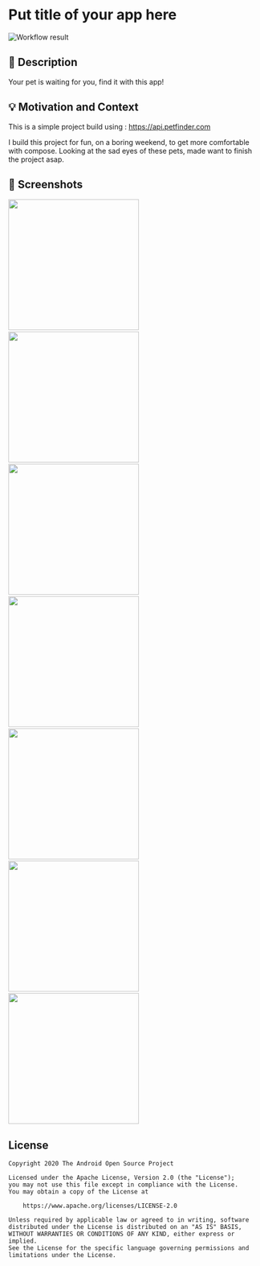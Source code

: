 # Put title of your app here

![Workflow result](https://github.com/eltonkola/petbuddy/workflows/Check/badge.svg)


## :scroll: Description
Your pet is waiting for you, find it with this app!


## :bulb: Motivation and Context
This is a simple project build using : https://api.petfinder.com

I build this project for fun, on a boring weekend, to get more comfortable with compose. 
Looking at the sad eyes of these pets, made want to finish the project asap.

## :camera_flash: Screenshots
<img src="/results/screenshot_1.png" width="260">&emsp;<img src="/results/screenshot_2.png" width="260">&emsp;<img src="/results/screenshot_3.png" width="260">&emsp;<img src="/results/screenshot_4.png" width="260">&emsp;<img src="/results/screenshot_5.png" width="260">&emsp;<img src="/results/screenshot_6.png" width="260">&emsp;<img src="/results/screenshot_7.png" width="260">

## License
```
Copyright 2020 The Android Open Source Project

Licensed under the Apache License, Version 2.0 (the "License");
you may not use this file except in compliance with the License.
You may obtain a copy of the License at

    https://www.apache.org/licenses/LICENSE-2.0

Unless required by applicable law or agreed to in writing, software
distributed under the License is distributed on an "AS IS" BASIS,
WITHOUT WARRANTIES OR CONDITIONS OF ANY KIND, either express or implied.
See the License for the specific language governing permissions and
limitations under the License.
```
